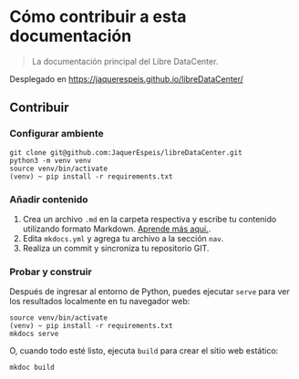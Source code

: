 # Cómo contribuir a esta documentación

> La documentación principal del Libre DataCenter.

Desplegado en https://jaquerespeis.github.io/libreDataCenter/

## Contribuir

### Configurar ambiente
```
git clone git@github.com:JaquerEspeis/libreDataCenter.git
python3 -m venv venv
source venv/bin/activate
(venv) ~ pip install -r requirements.txt
```

### Añadir contenido
1. Crea un archivo `.md` en la carpeta respectiva y escribe tu contenido utilizando formato Markdown. [Aprende más aquí.](https://www.markdownguide.org/).
1. Edita `mkdocs.yml` y agrega tu archivo a la sección `nav`.
1. Realiza un commit y sincroniza tu repositorio GIT.

### Probar y construir

Después de ingresar al entorno de Python, puedes ejecutar `serve` para ver los resultados localmente en tu navegador web:
```
source venv/bin/activate
(venv) ~ pip install -r requirements.txt
mkdocs serve 
```

O, cuando todo esté listo, ejecuta `build` para crear el sitio web estático:
```
mkdoc build
```

